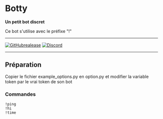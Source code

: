 # Botty

**Un petit bot discret**

Ce bot s'utilise avec le préfixe "!"

---

[![GitHubrealease](https://img.shields.io/github/release/Easyghost195/botty.svg?colorB=blue&style=flat)](https://github.com/Easyghost195/botty)
[![Discord](https://discordapp.com/api/guilds/129489631539494912/widget.png?style=shield)](https://discordapp.com/api/oauth2/authorize?client_id=373909446755090434&permissions=8&scope=bot)

---
## Préparation

Copier le fichier example_options.py en option.py et modifier la variable token par le vrai token de son bot

### Commandes

```
!ping
!hi
!time
```
